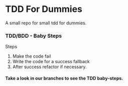 # TDD For Dummies
A small repo for small tdd for dummies.

### TDD/BDD - Baby Steps
Steps
1. Make the code fail
2. Write the code for a success fallback
3. After success refactor if necessary.

#### Take a look in our branches to see the TDD baby-steps.
